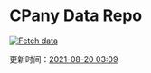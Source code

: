 # CPany Data Repo

[![Fetch data](https://github.com/yjl9903/CPany/actions/workflows/fetch.yml/badge.svg)](https://github.com/yjl9903/CPany/actions/workflows/fetch.yml)

<!-- START_SECTION: update_time -->
更新时间：[2021-08-20 03:09](https://www.timeanddate.com/worldclock/fixedtime.html?msg=Fetch+data&iso=20210820T030930&p1=237)
<!-- END_SECTION: update_time -->
